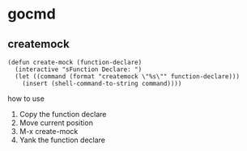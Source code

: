 # gocmd

## createmock

```
(defun create-mock (function-declare)
  (interactive "sFunction Declare: ")
  (let ((command (format "createmock \"%s\"" function-declare)))
    (insert (shell-command-to-string command))))
```

how to use

1. Copy the function declare
2. Move current position
3. M-x create-mock
4. Yank the function declare
